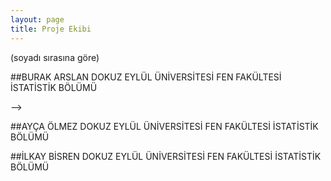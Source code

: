 ```yaml
---
layout: page
title: Proje Ekibi
---
```


(soyadı sırasına göre)

##BURAK ARSLAN
DOKUZ EYLÜL ÜNİVERSİTESİ FEN FAKÜLTESİ İSTATİSTİK BÖLÜMÜ  



<p>

<a href="https://tr.linkedin.com/in/burak-arslan-b074aa112" target="_blank"><i class="fa fa-linkedin-square fa-2x"></i></a>
<a href="https://www.facebook.com/b.arslandeu" target="_blank"><i class="fa fa-facebook fa-2x"></i></a>
-->

<a href="https://twitter.com/Burak_ARS" target="_blank"><i class="fa fa-twitter fa-2x"></i></a>
</p>





##AYÇA ÖLMEZ
DOKUZ EYLÜL ÜNİVERSİTESİ FEN FAKÜLTESİ İSTATİSTİK BÖLÜMÜ

             



<p>
<a href="https://tr.linkedin.com/in/ayça-ölmez-958735b9" target="_blank"><i class="fa fa-linkedin-square fa-2x"></i></a>
<!-- 
<a href="https://www.facebook.com/olmezayca?fref=ts" target="_blank"><i class="fa fa-facebook fa-2x"></i></a>
-->
<a href="https://twitter.com/olmezayca" target="_blank"><i class="fa fa-twitter fa-2x"></i></a>
</p>

##İLKAY BİSREN
DOKUZ EYLÜL ÜNİVERSİTESİ FEN FAKÜLTESİ İSTATİSTİK BÖLÜMÜ


<p>
<!-- 
<a href="https://www.facebook.com/ilkay.bisren?fref=ts" target="_blank"><i class="fa fa-facebook fa-2x"></i></a>
-->
</p>



